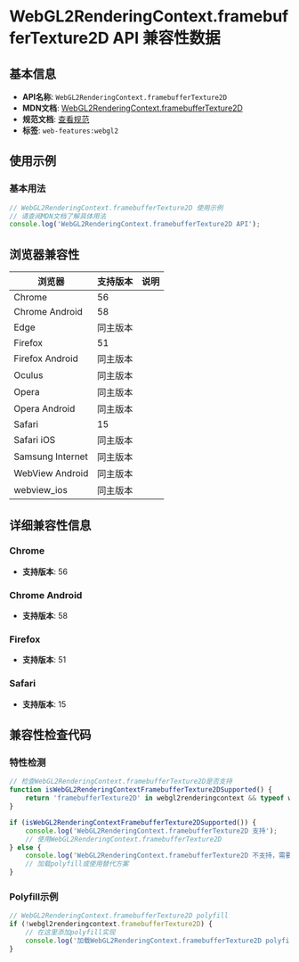 # WebGL2RenderingContext.framebufferTexture2D API 兼容性数据

## 基本信息

- **API名称**: `WebGL2RenderingContext.framebufferTexture2D`
- **MDN文档**: [WebGL2RenderingContext.framebufferTexture2D](https://developer.mozilla.org/docs/Web/API/WebGLRenderingContext/framebufferTexture2D)
- **规范文档**: [查看规范](https://registry.khronos.org/webgl/specs/latest/1.0/#5.14.6)
- **标签**: `web-features:webgl2`

## 使用示例

### 基本用法

```javascript
// WebGL2RenderingContext.framebufferTexture2D 使用示例
// 请查阅MDN文档了解具体用法
console.log('WebGL2RenderingContext.framebufferTexture2D API');
```

## 浏览器兼容性

| 浏览器 | 支持版本 | 说明 |
|--------|----------|------|
| Chrome | 56 |  |
| Chrome Android | 58 |  |
| Edge | 同主版本 |  |
| Firefox | 51 |  |
| Firefox Android | 同主版本 |  |
| Oculus | 同主版本 |  |
| Opera | 同主版本 |  |
| Opera Android | 同主版本 |  |
| Safari | 15 |  |
| Safari iOS | 同主版本 |  |
| Samsung Internet | 同主版本 |  |
| WebView Android | 同主版本 |  |
| webview_ios | 同主版本 |  |

## 详细兼容性信息

### Chrome

- **支持版本**: 56

### Chrome Android

- **支持版本**: 58

### Firefox

- **支持版本**: 51

### Safari

- **支持版本**: 15

## 兼容性检查代码

### 特性检测

```javascript
// 检查WebGL2RenderingContext.framebufferTexture2D是否支持
function isWebGL2RenderingContextFramebufferTexture2DSupported() {
    return 'framebufferTexture2D' in webgl2renderingcontext && typeof webgl2renderingcontext.framebufferTexture2D === 'function';
}

if (isWebGL2RenderingContextFramebufferTexture2DSupported()) {
    console.log('WebGL2RenderingContext.framebufferTexture2D 支持');
    // 使用WebGL2RenderingContext.framebufferTexture2D
} else {
    console.log('WebGL2RenderingContext.framebufferTexture2D 不支持，需要polyfill');
    // 加载polyfill或使用替代方案
}
```

### Polyfill示例

```javascript
// WebGL2RenderingContext.framebufferTexture2D polyfill
if (!webgl2renderingcontext.framebufferTexture2D) {
    // 在这里添加polyfill实现
    console.log('加载WebGL2RenderingContext.framebufferTexture2D polyfill');
}
```

